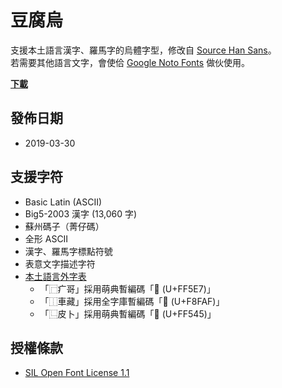 # 豆腐烏

支援本土語言漢字、羅馬字的烏體字型，修改自 [Source Han Sans](https://github.com/adobe-fonts/source-han-sans)。  
若需要其他語言文字，會使佮 [Google Noto Fonts](https://www.google.com/get/noto/) 做伙使用。

**[下載](https://github.com/tauhu-tw/tauhu-oo/raw/master/TauhuOo-Regular.otf)**

## 發佈日期

- 2019-03-30

## 支援字符

- Basic Latin (ASCII)
- Big5-2003 漢字 (13,060 字)
- 蘇州碼子（菁仔碼）
- 全形 ASCII
- 漢字、羅馬字標點符號
- 表意文字描述字符
- [本土語言外字表](https://tauhu.tw/gua-ji-pio/)
	- 「⿸疒哥」採用萌典暫編碼「󿗧 (U+FF5E7)」
	- 「⿰車藏」採用全字庫暫編碼「󸾯 (U+F8FAF)」
	- 「⿺皮卜」採用萌典暫編碼「󿕅 (U+FF545)」

## 授權條款

- [SIL Open Font License 1.1](https://scripts.sil.org/OFL)
